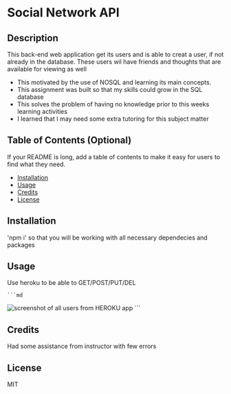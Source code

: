 # Social Network API

## Description
This back-end web application get its users and is able to creat a user, if not already in the database. These users wil have friends and thoughts that are available for viewing as well

- This motivated by the use of NOSQL and learning its main concepts.
- This assignment was built so that my skills could grow in the SQL database
- This solves the problem of having no knowledge prior to this weeks learning activities
- I learned that I may need some extra tutoring for this subject matter

## Table of Contents (Optional)

If your README is long, add a table of contents to make it easy for users to find what they need.

- [Installation](#installation)
- [Usage](#usage)
- [Credits](#credits)
- [License](#license)

## Installation

'npm i' so that you will be working with all necessary dependecies and packages

## Usage

Use heroku to be able to GET/POST/PUT/DEL

    ```md
![screenshot of all users from HEROKU app](assets/images/readmescreenshot.png)
    ```

## Credits

Had some assistance from instructor with few errors

## License

MIT
